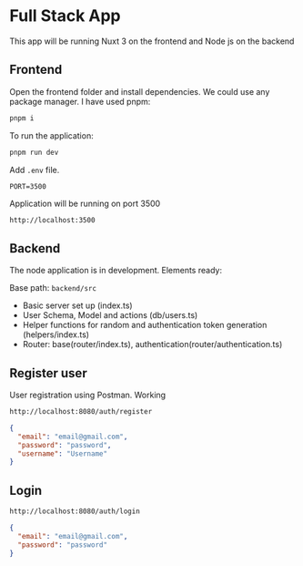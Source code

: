 # Full Stack App

This app will be running Nuxt 3 on the frontend and Node js on the backend

## Frontend

Open the frontend folder and install dependencies. We could use any package manager. I have used pnpm:

```bash
pnpm i
```

To run the application:

```bash
pnpm run dev
```

Add `.env` file.

```env
PORT=3500
```

Application will be running on port 3500

```bash
http://localhost:3500
```

## Backend

The node application is in development. Elements ready:

Base path: `backend/src`

- Basic server set up (index.ts)
- User Schema, Model and actions (db/users.ts)
- Helper functions for random and authentication token generation (helpers/index.ts)
- Router: base(router/index.ts), authentication(router/authentication.ts)

## Register user

User registration using Postman. Working

```bash
http://localhost:8080/auth/register
```

```json
{
  "email": "email@gmail.com",
  "password": "password",
  "username": "Username"
}
```

## Login

```bash
http://localhost:8080/auth/login
```

```json
{
  "email": "email@gmail.com",
  "password": "password"
}
```
